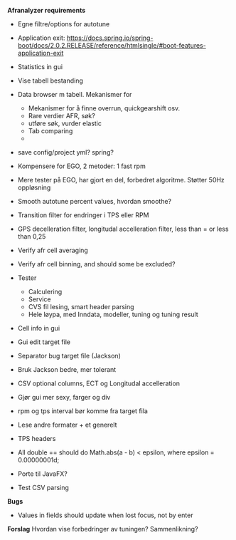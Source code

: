 **Afranalyzer requirements**

* Egne filtre/options for autotune
* Application exit: https://docs.spring.io/spring-boot/docs/2.0.2.RELEASE/reference/htmlsingle/#boot-features-application-exit
* Statistics in gui
* Vise tabell bestanding
* Data browser m tabell. Mekanismer for
    * Mekanismer for å finne overrun, quickgearshift osv.
    * Rare verdier AFR, søk?
    * utføre søk, vurder elastic
    * Tab comparing
    *
* save config/project yml? spring?

* Kompensere for EGO, 2 metoder: 1 fast rpm
* Mere tester på EGO, har gjort en del, forbedret algoritme. Støtter 50Hz oppløsning
* Smooth autotune percent values, hvordan smoothe?
* Transition filter for endringer i TPS eller RPM
* GPS decelleration filter, longitudal accelleration filter, less than = or less than 0,25
* Verify afr cell averaging
* Verify afr cell binning, and should some be excluded?
* Tester
    * Calculering
    * Service
    * CVS fil lesing, smart header parsing
    * Hele løypa, med Inndata, modeller, tuning og tuning result

* Cell info in gui
* Gui edit target file
* Separator bug target file (Jackson)
* Bruk Jackson bedre, mer tolerant
* CSV optional columns, ECT og Longitudal accelleration
* Gjør gui mer sexy, farger og div
* rpm og tps interval bør komme fra target fila
* Lese andre formater + et generelt
* TPS headers
* All double == should do Math.abs(a - b) < epsilon, where epsilon = 0.00000001d;

* Porte til JavaFX?
* Test CSV parsing

**Bugs**
* Values in fields should update when lost focus, not by enter

**Forslag**
Hvordan vise forbedringer av tuningen? Sammenlikning?




 





